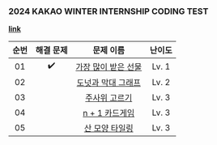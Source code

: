 ### 2024 KAKAO WINTER INTERNSHIP CODING TEST
[**link**]("https://school.programmers.co.kr/learn/challenges?order=recent&page=1&partIds=58464")


|          순번          |        해결 문제         |        문제 이름         |         난이도          |
| :-----: | :-----: | :-----: | :-----: |   
| 01 |  :heavy_check_mark:  | [가장 많이 받은 선물]("https://school.programmers.co.kr/learn/courses/30/lessons/258712") | Lv. 1 |
| 02 |                      | [도넛과 막대 그래프]("https://school.programmers.co.kr/learn/courses/30/lessons/258711") | Lv. 2 | 
| 03 |                      | [주사위 고르기]("https://school.programmers.co.kr/learn/courses/30/lessons/258709") | Lv. 3 | 
| 04 |                      | [n + 1 카드게임]("https://school.programmers.co.kr/learn/courses/30/lessons/258707") | Lv. 3 | |
| 05 |                      | [산 모양 타일링]("https://school.programmers.co.kr/learn/courses/30/lessons/258705") | Lv. 3 | |